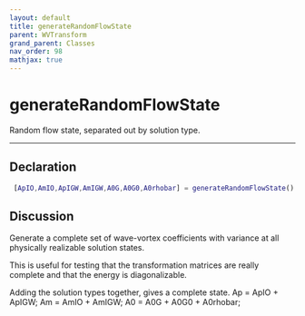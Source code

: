 ```yaml
---
layout: default
title: generateRandomFlowState
parent: WVTransform
grand_parent: Classes
nav_order: 98
mathjax: true
---
```


#  generateRandomFlowState

Random flow state, separated out by solution type.


---

## Declaration
```matlab
 [ApIO,AmIO,ApIGW,AmIGW,A0G,A0G0,A0rhobar] = generateRandomFlowState()
```
## Discussion

  Generate a complete set of wave-vortex coefficients with variance at all
  physically realizable solution states.
 
  This is useful for testing that the transformation matrices are really
  complete and that the energy is diagonalizable.
  
  Adding the solution types together, gives a complete state.
  Ap = ApIO + ApIGW;
  Am = AmIO + AmIGW;
  A0 = A0G + A0G0 + A0rhobar;
 
    
